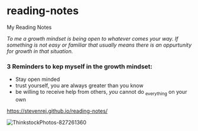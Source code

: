 # reading-notes
My Reading Notes

*To me a growth mindset is being open to whatever comes your way. If something is not easy or familiar that usually means there is an oppurtunity for growth in that situation.*

### **3 Reminders to kep myself in the growth mindset:**
- Stay open minded
- trust yourself, you are always greater than you know
- be willing to receive help from others, *you* cannot do <sub>everything</sub> on your own

[https://stevenrej.github.io/reading-notes/ 
](url)


![ThinkstockPhotos-827261360](https://user-images.githubusercontent.com/112358229/187275506-1ce8fa6c-c426-4ee6-a7ed-0bf8d6eab1ce.jpeg)
